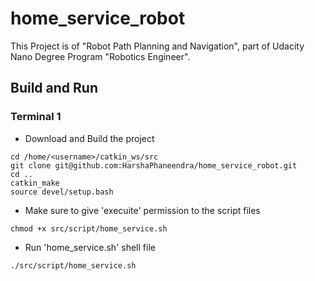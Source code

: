 # home_service_robot
This Project is of "Robot Path Planning and Navigation", part of Udacity Nano Degree Program "Robotics Engineer". 

## Build and Run
### Terminal 1
* Download and Build the project
```
cd /home/<username>/catkin_ws/src
git clone git@github.com:HarshaPhaneendra/home_service_robot.git
cd ..
catkin_make
source devel/setup.bash
```
* Make sure to give 'execuite' permission to the script files 
```
chmod +x src/script/home_service.sh
```
* Run 'home_service.sh' shell file 
```
./src/script/home_service.sh
```

